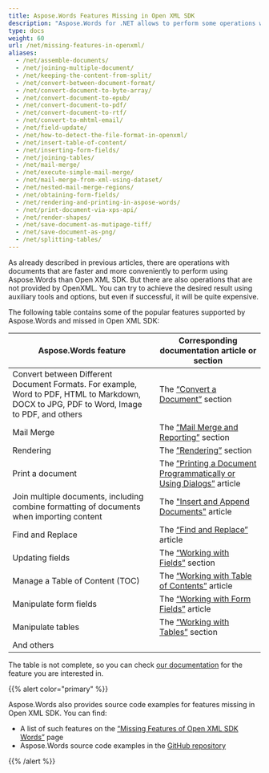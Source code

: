 ```yaml
---
title: Aspose.Words Features Missing in Open XML SDK
description: "Aspose.Words for .NET allows to perform some operations with documents faster and more conveniently than Open XML SDK. In addition, there are operations that are not supported by OpenXML."
type: docs
weight: 60
url: /net/missing-features-in-openxml/
aliases:
  - /net/assemble-documents/
  - /net/joining-multiple-document/
  - /net/keeping-the-content-from-split/
  - /net/convert-between-document-format/
  - /net/convert-document-to-byte-array/
  - /net/convert-document-to-epub/
  - /net/convert-document-to-pdf/
  - /net/convert-document-to-rtf/
  - /net/convert-to-mhtml-email/
  - /net/field-update/
  - /net/how-to-detect-the-file-format-in-openxml/
  - /net/insert-table-of-content/
  - /net/inserting-form-fields/
  - /net/joining-tables/
  - /net/mail-merge/
  - /net/execute-simple-mail-merge/
  - /net/mail-merge-from-xml-using-dataset/
  - /net/nested-mail-merge-regions/
  - /net/obtaining-form-fields/
  - /net/rendering-and-printing-in-aspose-words/
  - /net/print-document-via-xps-api/
  - /net/render-shapes/
  - /net/save-document-as-mutipage-tiff/
  - /net/save-document-as-png/
  - /net/splitting-tables/
---
```


As already described in previous articles, there are operations with documents that are faster and more conveniently to perform using Aspose.Words than Open XML SDK. But there are also operations that are not provided by OpenXML. You can try to achieve the desired result using auxiliary tools and options, but even if successful, it will be quite expensive.

The following table contains some of the popular features supported by Aspose.Words and missed in Open XML SDK:

| Aspose.Words feature                                         | Corresponding documentation article or section               |
| ------------------------------------------------------------ | ------------------------------------------------------------ |
| Convert between Different Document Formats. For example, Word to PDF,  HTML to Markdown, DOCX to JPG, PDF to Word, Image to PDF, and others | The [“Convert a Document”](https://docs.aspose.com/words/net/convert-a-document/) section |
| Mail Merge                                                   | The [”Mail Merge and Reporting”](https://docs.aspose.com/words/net/mail-merge-and-reporting/) section |
| Rendering                                                    | The [”Rendering”](https://docs.aspose.com/words/net/rendering/) section |
| Print a document                                             | The [”Printing a Document Programmatically or Using Dialogs”](https://docs.aspose.com/words/net/print-a-document-programmatically-or-using-dialogs/) article |
| Join multiple documents, including combine formatting of documents when importing content | The ["Insert and Append Documents"](https://docs.aspose.com/words/net/insert-and-append-documents/) article |
| Find and Replace                                             | The [“Find and Replace”](https://docs.aspose.com/words/net/find-and-replace/) article |
| Updating fields                                              | The [“Working with Fields”](https://docs.aspose.com/words/net/working-with-fields/) section |
| Manage a Table of Content (TOC)                              | The [“Working with Table of Contents”](https://docs.aspose.com/words/net/working-with-table-of-contents/) article |
| Manipulate form fields                                       | The [“Working with Form Fields”](https://docs.aspose.com/words/net/working-with-form-fields/) article |
| Manipulate tables                                            | The [“Working with Tables”](https://docs.aspose.com/words/net/working-with-tables/) section |
| And others                                                   |                                                              |

The table is not complete, so you can check [our documentation](https://docs.aspose.com/words/net/) for the feature you are interested in.

{{% alert color="primary" %}}

Aspose.Words also provides source code examples for features missing in Open XML SDK. You can find:

* A list of such features on the [“Missing Features of Open XML SDK Words”](https://github.com/aspose-words/Aspose.Words-for-.NET/releases/tag/MissingFeaturesofOpenXMLWordsv1.1) page
* Aspose.Words source code examples in the [GitHub repository](https://github.com/asposemarketplace/Aspose_for_OpenXML)

{{% /alert %}}

